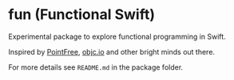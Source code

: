 # fun (Functional Swift)

Experimental package to explore functional programming in Swift.

Inspired by [PointFree](https://www.pointfree.co), [objc.io](https://www.objc.io) and other bright minds out there.

For more details see `README.md` in the package folder.
